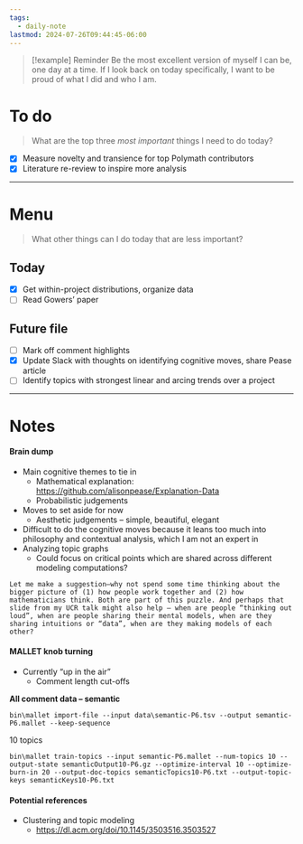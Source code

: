```yaml
---
tags:
  - daily-note
lastmod: 2024-07-26T09:44:45-06:00
---
```

>[!example] Reminder
>Be the most excellent version of myself I can be, one day at a time. If I look back on today specifically, I want to be proud of what I did and who I am.

# To do

> What are the top three *most important* things I need to do today?

- [x] Measure novelty and transience for top Polymath contributors
- [x] Literature re-review to inspire more analysis

----
# Menu

> What other things can I do today that are less important?
## Today

- [x] Get within-project distributions, organize data
- [ ] Read Gowers’ paper
## Future file

- [ ] Mark off comment highlights
- [x] Update Slack with thoughts on identifying cognitive moves, share Pease article
- [ ] Identify topics with strongest linear and arcing trends over a project

---
# Notes

#### Brain dump

- Main cognitive themes to tie in
	- Mathematical explanation: https://github.com/alisonpease/Explanation-Data
	- Probabilistic judgements
- Moves to set aside for now
	- Aesthetic judgements – simple, beautiful, elegant
- Difficult to do the cognitive moves because it leans too much into philosophy and contextual analysis, which I am not an expert in
- Analyzing topic graphs
	- Could focus on critical points which are shared across different modeling computations?
```
Let me make a suggestion—why not spend some time thinking about the bigger picture of (1) how people work together and (2) how mathematicians think. Both are part of this puzzle. And perhaps that slide from my UCR talk might also help — when are people “thinking out loud”, when are people sharing their mental models, when are they sharing intuitions or “data”, when are they making models of each other?
```


#### MALLET knob turning

- Currently “up in the air”
	- Comment length cut-offs

**All comment data – semantic**
```
bin\mallet import-file --input data\semantic-P6.tsv --output semantic-P6.mallet --keep-sequence 
```

10 topics
```
bin\mallet train-topics --input semantic-P6.mallet --num-topics 10 --output-state semanticOutput10-P6.gz --optimize-interval 10 --optimize-burn-in 20 --output-doc-topics semanticTopics10-P6.txt --output-topic-keys semanticKeys10-P6.txt 
```

#### Potential references

- Clustering and topic modeling
	- https://dl.acm.org/doi/10.1145/3503516.3503527